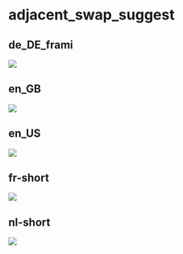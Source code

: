 # adjacent_swap_suggest

## de_DE_frami

[![](de_DE_frami.log.adjacent_swap_suggest.png)](de_DE_frami.log.adjacent_swap_suggest.png)

## en_GB

[![](en_GB.log.adjacent_swap_suggest.png)](en_GB.log.adjacent_swap_suggest.png)

## en_US

[![](en_US.log.adjacent_swap_suggest.png)](en_US.log.adjacent_swap_suggest.png)

## fr-short

[![](fr-short.log.adjacent_swap_suggest.png)](fr-short.log.adjacent_swap_suggest.png)

## nl-short

[![](nl-short.log.adjacent_swap_suggest.png)](nl-short.log.adjacent_swap_suggest.png)

